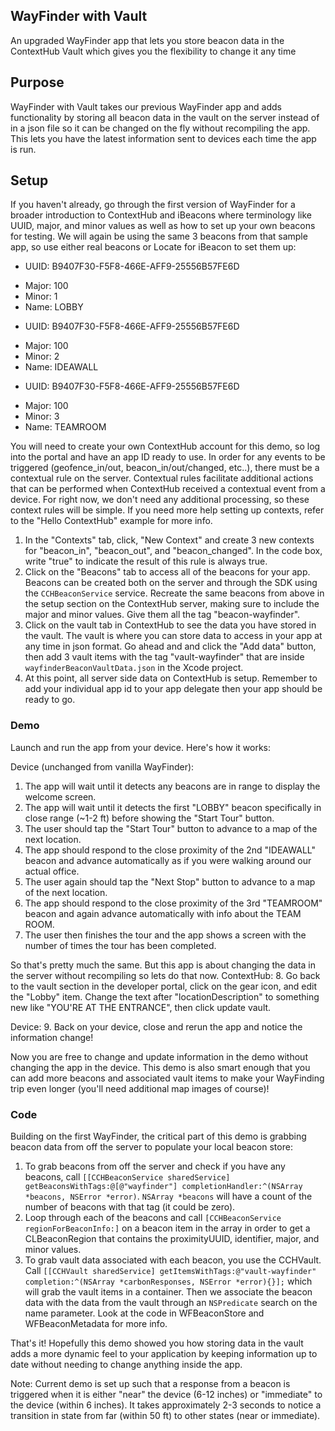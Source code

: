 WayFinder with Vault
---

An upgraded WayFinder app that lets you store beacon data in the ContextHub Vault which gives you the flexibility to change it any time


## Purpose

WayFinder with Vault takes our previous WayFinder app and adds functionality by storing all beacon data in the vault on the server instead of in a json file so it can be changed on the fly without recompiling the app. This lets you have the latest information sent to devices each time the app is run.

## Setup

If you haven't already, go through the first version of WayFinder for a broader introduction to ContextHub and iBeacons where terminology like UUID, major, and minor values as well as how to set up your own beacons for testing. We will again be using the same 3 beacons from that sample app, so use either real beacons or Locate for iBeacon to set them up:

*  UUID: B9407F30-F5F8-466E-AFF9-25556B57FE6D
- Major: 100
- Minor: 1
- Name: LOBBY
*  UUID: B9407F30-F5F8-466E-AFF9-25556B57FE6D
- Major: 100
- Minor: 2
- Name: IDEAWALL
*  UUID: B9407F30-F5F8-466E-AFF9-25556B57FE6D
- Major: 100
- Minor: 3
- Name: TEAMROOM

You will need to create your own ContextHub account for this demo, so log into the portal and have an app ID ready to use. In order for any events to be triggered (geofence_in/out, beacon_in/out/changed, etc..), there must be a contextual rule on the server. Contextual rules facilitate additional actions that can be performed when ContextHub received a contextual event from a device. For right now, we don't need any additional processing, so these context rules will be simple. If you need more help setting up contexts, refer to the "Hello ContextHub" example for more info.

1. In the "Contexts" tab, click, "New Context" and create 3 new contexts for "beacon_in", "beacon_out", and "beacon_changed". In the code box, write "true" to indicate the result of this rule is always true.
2. Click on the "Beacons" tab to access all of the beacons for your app. Beacons can be created both on the server and through the SDK using the `CCHBeaconService` service. Recreate the same beacons from above in the setup section on the ContextHub server, making sure to include the major and minor values. Give them all the tag "beacon-wayfinder".
3. Click on the vault tab in ContextHub to see the data you have stored in the vault. The vault is where you can store data to access in your app at any time in json format. Go ahead and and click the "Add data" button, then add 3 vault items with the tag "vault-wayfinder" that are inside `wayfinderBeaconVaultData.json` in the Xcode project.
4. At this point, all server side data on ContextHub is setup. Remember to add your individual app id to your app delegate then your app should be ready to go.


### Demo

Launch and run the app from your device. Here's how it works:

Device (unchanged from vanilla WayFinder):
1. The app will wait until it detects any beacons are in range to display the welcome screen. 
2. The app will wait until it detects the first "LOBBY" beacon specifically in close range (~1-2 ft) before showing the "Start Tour" button.
3. The user should tap the "Start Tour" button to advance to a map of the next location.
4. The app should respond to the close proximity of the 2nd "IDEAWALL" beacon and advance automatically as if you were walking around our actual office.
5. The user again should tap the "Next Stop" button to advance to a map of the next location.
6. The app should respond to the close proximity of the 3rd "TEAMROOM" beacon and again advance automatically with info about the TEAM ROOM.
7. The user then finishes the tour and the app shows a screen with the number of times the tour has been completed.

So that's pretty much the same. But this app is about changing the data in the server without recompiling so lets do that now.
ContextHub:
8. Go back to the vault section in the developer portal, click on the gear icon, and edit the "Lobby" item. Change the text after "locationDescription" to something new like "YOU'RE AT THE ENTRANCE", then click update vault.

Device:
9. Back on your device, close and rerun the app and notice the information change!

Now you are free to change and update information in the demo without changing the app in the device. This demo is also smart enough that you can add more beacons and associated vault items to make your WayFinding trip even longer (you'll need additional map images of course)!


### Code

Building on the first WayFinder, the critical part of this demo is grabbing beacon data from off the server to populate your local beacon store:

1. To grab beacons from off the server and check if you have any beacons, call `[[CCHBeaconService sharedService] getBeaconsWithTags:@[@"wayfinder"] completionHandler:^(NSArray *beacons, NSError *error)`. `NSArray *beacons` will have a count of the number of beacons with that tag (it could be zero).
2. Loop through each of the beacons and call `[CCHBeaconService regionForBeaconInfo:]` on a beacon item in the array in order to get a CLBeaconRegion that contains the proximityUUID, identifier, major, and minor values.
3. To grab vault data associated with each beacon, you use the CCHVault. Call `[[CCHVault sharedService] getItemsWithTags:@"vault-wayfinder" completion:^(NSArray *carbonResponses, NSError *error){}];` which will grab the vault items in a container. Then we associate the beacon data with the data from the vault through an `NSPredicate` search on the name parameter. Look at the code in WFBeaconStore and WFBeaconMetadata for more info.


That's it! Hopefully this demo showed you how storing data in the vault adds a more dynamic feel to your application by keeping information up to date without needing to change anything inside the app.


Note: Current demo is set up such that a response from a beacon is triggered when it is either "near" the device (6-12 inches) or "immediate" to the device (within 6 inches). It takes approximately 2-3 seconds to notice a transition in state from far (within 50 ft) to other states (near or immediate).

